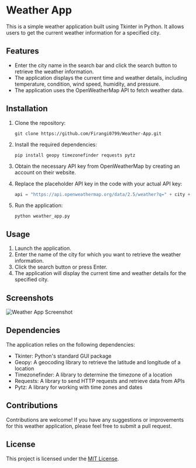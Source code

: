 # Weather App

This is a simple weather application built using Tkinter in Python. It allows users to get the current weather information for a specified city.

## Features

- Enter the city name in the search bar and click the search button to retrieve the weather information.
- The application displays the current time and weather details, including temperature, condition, wind speed, humidity, and pressure.
- The application uses the OpenWeatherMap API to fetch weather data.

## Installation

1. Clone the repository:

   ```
   git clone https://github.com/Firangi0799/Weather-App.git
   ```

2. Install the required dependencies:

   ```
   pip install geopy timezonefinder requests pytz
   ```

3. Obtain the necessary API key from OpenWeatherMap by creating an account on their website.

4. Replace the placeholder API key in the code with your actual API key:

   ```python
   api = "https://api.openweathermap.org/data/2.5/weather?q=" + city + "&appid=YOUR_API_KEY"
   ```

5. Run the application:

   ```
   python weather_app.py
   ```

## Usage

1. Launch the application.
2. Enter the name of the city for which you want to retrieve the weather information.
3. Click the search button or press Enter.
4. The application will display the current time and weather details for the specified city.

## Screenshots

![Weather App Screenshot](screenshots/weather_app.png)

## Dependencies

The application relies on the following dependencies:

- Tkinter: Python's standard GUI package
- Geopy: A geocoding library to retrieve the latitude and longitude of a location
- Timezonefinder: A library to determine the timezone of a location
- Requests: A library to send HTTP requests and retrieve data from APIs
- Pytz: A library for working with time zones and dates

## Contributions

Contributions are welcome! If you have any suggestions or improvements for this weather application, please feel free to submit a pull request.

## License

This project is licensed under the [MIT License](LICENSE).
